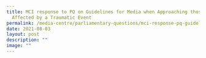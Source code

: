 ```yaml
---
title: MCI response to PQ on Guidelines for Media when Approaching those
  Affected by a Traumatic Event
permalink: /media-centre/parliamentary-questions/mci-response-pq-guidelines-media-approach-traumatic-event/
date: 2021-08-03
layout: post
description: ""
image: ""
---
```

